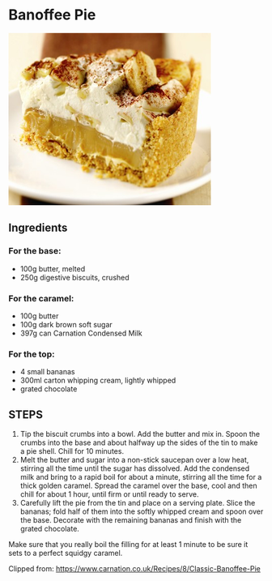 # Banoffee Pie

![GetImage(3).jpeg](../_resources/GetImage%283%29-1.jpeg)

## Ingredients
 
### For the base: 

- 100g butter, melted 
- 250g digestive biscuits, crushed 

### For the caramel: 

- 100g butter 
- 100g dark brown soft sugar 
- 397g can Carnation Condensed Milk 

### For the top: 

- 4 small bananas 
- 300ml carton whipping cream, lightly whipped 
- grated chocolate 

## STEPS  

1. Tip the biscuit crumbs into a bowl. Add the butter and mix in. Spoon the crumbs into the base and about halfway up the sides of the tin to make a pie shell. Chill for 10 minutes. 
2. Melt the butter and sugar into a non-stick saucepan over a low heat, stirring all the time until the sugar has dissolved. Add the condensed milk and bring to a rapid boil for about a minute, stirring all the time for a thick golden caramel. Spread the caramel over the base, cool and then chill for about 1 hour, until firm or until ready to serve. 
3. Carefully lift the pie from the tin and place on a serving plate. Slice the bananas; fold half of them into the softly whipped cream and spoon over the base. Decorate with the remaining bananas and finish with the grated chocolate. 
     

Make sure that you really boil the filling for at least 1 minute to be sure it sets to a perfect squidgy caramel. 

Clipped from: https://www.carnation.co.uk/Recipes/8/Classic-Banoffee-Pie 